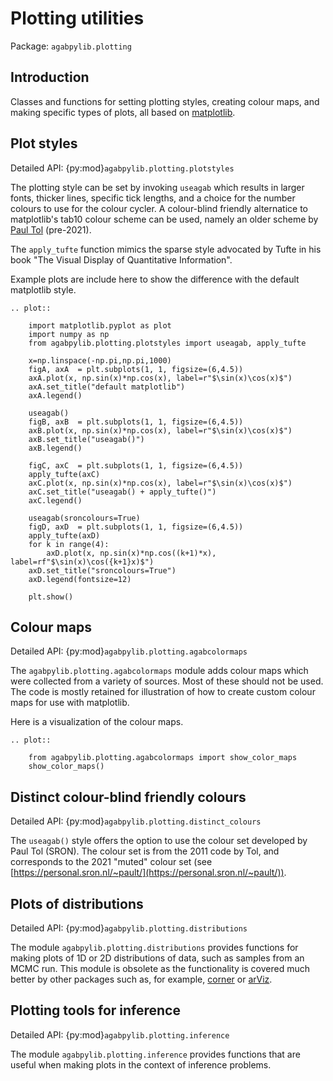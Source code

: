 # Plotting utilities

Package: `agabpylib.plotting`

## Introduction

Classes and functions for setting plotting styles, creating colour maps,  and making specific types of plots, all
based on [matplotlib](https://matplotlib.org).

## Plot styles

Detailed API: {py:mod}`agabpylib.plotting.plotstyles`

The plotting style can be set by invoking `useagab` which results in larger fonts, thicker lines,
specific tick lengths, and a choice for the number colours to use for the colour cycler. A colour-blind
friendly alternatice to matplotlib's tab10 colour scheme can be used, namely an older scheme by
[Paul Tol](https://personal.sron.nl/~pault/) (pre-2021).

The `apply_tufte` function mimics the sparse style advocated by Tufte in his book
"The Visual Display of Quantitative Information".

Example plots are include here to show the difference with the default matplotlib style.

```{eval-rst}
.. plot::

    import matplotlib.pyplot as plot
    import numpy as np
    from agabpylib.plotting.plotstyles import useagab, apply_tufte

    x=np.linspace(-np.pi,np.pi,1000)
    figA, axA  = plt.subplots(1, 1, figsize=(6,4.5))
    axA.plot(x, np.sin(x)*np.cos(x), label=r"$\sin(x)\cos(x)$")
    axA.set_title("default matplotlib")
    axA.legend()

    useagab()
    figB, axB  = plt.subplots(1, 1, figsize=(6,4.5))
    axB.plot(x, np.sin(x)*np.cos(x), label=r"$\sin(x)\cos(x)$")
    axB.set_title("useagab()")
    axB.legend()

    figC, axC  = plt.subplots(1, 1, figsize=(6,4.5))
    apply_tufte(axC)
    axC.plot(x, np.sin(x)*np.cos(x), label=r"$\sin(x)\cos(x)$")
    axC.set_title("useagab() + apply_tufte()")
    axC.legend()

    useagab(sroncolours=True)
    figD, axD  = plt.subplots(1, 1, figsize=(6,4.5))
    apply_tufte(axD)
    for k in range(4):
        axD.plot(x, np.sin(x)*np.cos((k+1)*x), label=rf"$\sin(x)\cos({k+1}x)$")
    axD.set_title("sroncolours=True")
    axD.legend(fontsize=12)

    plt.show()
```

## Colour maps

Detailed API: {py:mod}`agabpylib.plotting.agabcolormaps`

The `agabpylib.plotting.agabcolormaps` module adds colour maps which were collected from a variety
of sources. Most of these should not be used. The code is mostly retained for illustration of how to
create custom colour maps for use with matplotlib.

Here is a visualization of the colour maps.

```{eval-rst}
.. plot::

    from agabpylib.plotting.agabcolormaps import show_color_maps
    show_color_maps()
```

## Distinct colour-blind friendly colours

Detailed API: {py:mod}`agabpylib.plotting.distinct_colours`

The `useagab()` style offers the option to use the colour set developed by Paul Tol (SRON). The colour
set is from the 2011 code by Tol, and corresponds to the 2021 "muted" colour set (see [https://personal.sron.nl/~pault/](https://personal.sron.nl/~pault/)).

## Plots of distributions

Detailed API: {py:mod}`agabpylib.plotting.distributions`

The module `agabpylib.plotting.distributions` provides functions for making plots of 1D or 2D distributions
of data, such as samples from an MCMC run. This module is obsolete as the functionality is covered much better
by other packages such as, for example, [corner](https://github.com/dfm/corner.py)  or
[arViz](https://www.arviz.org/en/latest/).

## Plotting tools for inference

Detailed API: {py:mod}`agabpylib.plotting.inference`

The module `agabpylib.plotting.inference` provides functions that are useful when making plots in the
context of inference problems.
